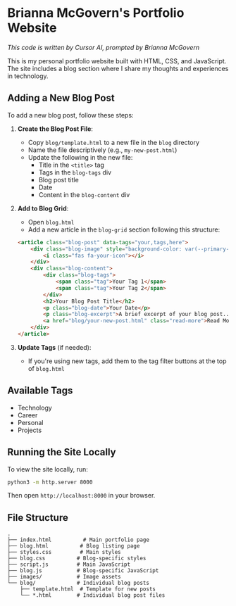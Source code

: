 # Brianna McGovern's Portfolio Website

*This code is written by Cursor AI, prompted by Brianna McGovern*

This is my personal portfolio website built with HTML, CSS, and JavaScript. The site includes a blog section where I share my thoughts and experiences in technology.

## Adding a New Blog Post

To add a new blog post, follow these steps:

1. **Create the Blog Post File**:
   - Copy `blog/template.html` to a new file in the `blog` directory
   - Name the file descriptively (e.g., `my-new-post.html`)
   - Update the following in the new file:
     - Title in the `<title>` tag
     - Tags in the `blog-tags` div
     - Blog post title
     - Date
     - Content in the `blog-content` div

2. **Add to Blog Grid**:
   - Open `blog.html`
   - Add a new article in the `blog-grid` section following this structure:
   ```html
   <article class="blog-post" data-tags="your,tags,here">
       <div class="blog-image" style="background-color: var(--primary-color);">
           <i class="fas fa-your-icon"></i>
       </div>
       <div class="blog-content">
           <div class="blog-tags">
               <span class="tag">Your Tag 1</span>
               <span class="tag">Your Tag 2</span>
           </div>
           <h2>Your Blog Post Title</h2>
           <p class="blog-date">Your Date</p>
           <p class="blog-excerpt">A brief excerpt of your blog post...</p>
           <a href="blog/your-new-post.html" class="read-more">Read More</a>
       </div>
   </article>
   ```

3. **Update Tags** (if needed):
   - If you're using new tags, add them to the tag filter buttons at the top of `blog.html`

## Available Tags
- Technology
- Career
- Personal
- Projects

## Running the Site Locally
To view the site locally, run:
```bash
python3 -m http.server 8000
```
Then open `http://localhost:8000` in your browser.

## File Structure
```
.
├── index.html          # Main portfolio page
├── blog.html          # Blog listing page
├── styles.css         # Main styles
├── blog.css          # Blog-specific styles
├── script.js         # Main JavaScript
├── blog.js           # Blog-specific JavaScript
├── images/           # Image assets
└── blog/             # Individual blog posts
    ├── template.html  # Template for new posts
    └── *.html        # Individual blog post files
```
